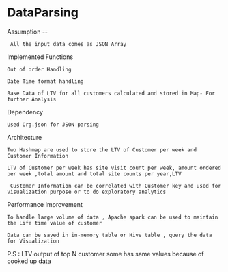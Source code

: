 # DataParsing

Assumption --
     
     All the input data comes as JSON Array

Implemented Functions

    Out of order Handling

    Date Time format handling

    Base Data of LTV for all customers calculated and stored in Map- For further Analysis

Dependency

    Used Org.json for JSON parsing
  
Architecture
  
    Two Hashmap are used to store the LTV of Customer per week and Customer Information
  
    LTV of Customer per week has site visit count per week, amount ordered per week ,total amount and total site counts per year,LTV
  
     Customer Information can be correlated with Customer key and used for visualization purpose or to do exploratory analytics
  
Performance Improvement

    To handle large volume of data , Apache spark can be used to maintain the Life time value of customer
  
    Data can be saved in in-memory table or Hive table , query the data for Visualization
  
 
 P.S : LTV output of top N customer some has same values because of cooked up data
  
